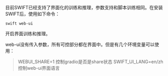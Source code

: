 目前SWIFT已经支持了界面化的训练和推理，参数支持和脚本训练相同。在安装SWIFT后，使用如下命令：

```shell
swift web-ui
```

开启界面训练和推理。

web-ui没有传入参数，所有可控部分都在界面中。但是有几个环境变量可以使用：

> WEBUI_SHARE=1 控制gradio是否是share状态
> SWIFT_UI_LANG=en/zh 控制web-ui界面语言
